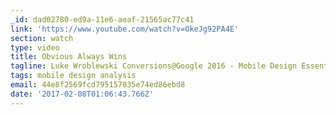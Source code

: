 ```yaml
---
_id: dad02780-ed9a-11e6-aeaf-21565ac77c41
link: 'https://www.youtube.com/watch?v=OkeJg92PA4E'
section: watch
type: video
title: Obvious Always Wins
tagline: Luke Wroblewski Conversions@Google 2016 - Mobile Design Essentials Workshop
tags: mobile design analysis
email: 44e8f2569fcd795157035e74ed86ebd8
date: '2017-02-08T01:06:43.766Z'
---
```

